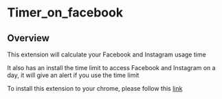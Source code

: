# Timer_on_facebook
Overview
--------
This extension will calculate your Facebook and Instagram usage time

It also has an install the time limit to access Facebook and Instagram on a day, it will give an alert if you use the time limit

To install this extension to your chrome, please follow this [link](https://developer.chrome.com/extensions/getstarted)
